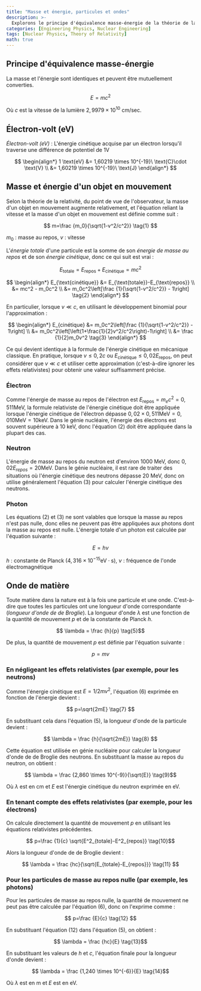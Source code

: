 ```yaml
---
title: "Masse et énergie, particules et ondes"
description: >-
  Explorons le principe d'équivalence masse-énergie de la théorie de la relativité et calculons l'énergie d'un électron en mouvement en tenant compte des effets relativistes.
categories: [Engineering Physics, Nuclear Engineering]
tags: [Nuclear Physics, Theory of Relativity]
math: true
---
```


## Principe d'équivalence masse-énergie
La masse et l'énergie sont identiques et peuvent être mutuellement converties.

$$ E=mc^2 $$

Où $c$ est la vitesse de la lumière $2,9979 \times 10^{10}\ \text{cm/sec}$.

## Électron-volt (eV)
*Électron-volt (eV)* : L'énergie cinétique acquise par un électron lorsqu'il traverse une différence de potentiel de 1V

$$
\begin{align*} 
1 \text{eV} &= 1,60219 \times 10^{-19}\ \text{C}\cdot \text{V}
\\ &= 1,60219 \times 10^{-19}\ \text{J}
\end{align*}
$$

## Masse et énergie d'un objet en mouvement
Selon la théorie de la relativité, du point de vue de l'observateur, la masse d'un objet en mouvement augmente relativement, et l'équation reliant la vitesse et la masse d'un objet en mouvement est définie comme suit :

$$ m=\frac {m_0}{\sqrt{1-v^2/c^2}} \tag{1} $$

$m_0$ : masse au repos, $v$ : vitesse

L'*énergie totale* d'une particule est la somme de son *énergie de masse au repos* et de son *énergie cinétique*, donc ce qui suit est vrai :

$$ E_{\text{totale}} = E_{\text{repos}}+E_{\text{cinétique}} = mc^2$$

$$
\begin{align*}
E_{\text{cinétique}} &= E_{\text{totale}}-E_{\text{repos}}
\\ &= mc^2 - m_0c^2
\\ &= m_0c^2\left[\frac {1}{\sqrt{1-v^2/c^2}} - 1\right] \tag{2}
\end{align*}
$$

En particulier, lorsque $v\ll c$, en utilisant le développement binomial pour l'approximation :

$$
\begin{align*}
E_{cinétique} &= m_0c^2\left[\frac {1}{\sqrt{1-v^2/c^2}} - 1\right]
\\ &= m_0c^2\left[\left(1+\frac{1}{2}v^2/c^2\right)-1\right]
\\ &= \frac {1}{2}m_0v^2 \tag{3}
\end{align*}
$$

Ce qui devient identique à la formule de l'énergie cinétique en mécanique classique. En pratique, lorsque $v\leq 0,2c$ ou $E_{\text{cinétique}} \leq 0,02E_{\text{repos}}$, on peut considérer que $v\ll c$ et utiliser cette approximation (c'est-à-dire ignorer les effets relativistes) pour obtenir une valeur suffisamment précise.

### Électron
Comme l'énergie de masse au repos de l'électron est $E_{\text{repos}}=m_ec^2=0,511 \text{MeV}$, la formule relativiste de l'énergie cinétique doit être appliquée lorsque l'énergie cinétique de l'électron dépasse $0,02\times 0,511 \text{MeV}=0,010 \text{MeV}=10 \text{keV}$. Dans le génie nucléaire, l'énergie des électrons est souvent supérieure à 10 keV, donc l'équation (2) doit être appliquée dans la plupart des cas.

### Neutron
L'énergie de masse au repos du neutron est d'environ 1000 MeV, donc $0,02E_{repos}=20\text{MeV}$. Dans le génie nucléaire, il est rare de traiter des situations où l'énergie cinétique des neutrons dépasse 20 MeV, donc on utilise généralement l'équation (3) pour calculer l'énergie cinétique des neutrons.

### Photon
Les équations (2) et (3) ne sont valables que lorsque la masse au repos n'est pas nulle, donc elles ne peuvent pas être appliquées aux photons dont la masse au repos est nulle. L'énergie totale d'un photon est calculée par l'équation suivante :

$$ E = h\nu \tag{4} $$

$h$ : constante de Planck ($4,316 \times 10^{-15} \text{eV}\cdot\text{s}$), $\nu$ : fréquence de l'onde électromagnétique

## Onde de matière
Toute matière dans la nature est à la fois une particule et une onde. C'est-à-dire que toutes les particules ont une longueur d'onde correspondante (*longueur d'onde de de Broglie*). La longueur d'onde $\lambda$ est une fonction de la quantité de mouvement $p$ et de la constante de Planck $h$.

$$ \lambda = \frac {h}{p} \tag{5}$$

De plus, la quantité de mouvement $p$ est définie par l'équation suivante :

$$ p = mv \tag{6} $$

### En négligeant les effets relativistes (par exemple, pour les neutrons)
Comme l'énergie cinétique est $E=1/2 mv^2$, l'équation (6) exprimée en fonction de l'énergie devient :

$$ p=\sqrt{2mE} \tag{7} $$

En substituant cela dans l'équation (5), la longueur d'onde de la particule devient :

$$ \lambda = \frac {h}{\sqrt{2mE}} \tag{8} $$

Cette équation est utilisée en génie nucléaire pour calculer la longueur d'onde de de Broglie des neutrons. En substituant la masse au repos du neutron, on obtient :

$$ \lambda = \frac {2,860 \times 10^{-9}}{\sqrt{E}} \tag{9}$$

Où $\lambda$ est en cm et $E$ est l'énergie cinétique du neutron exprimée en eV.

### En tenant compte des effets relativistes (par exemple, pour les électrons)
On calcule directement la quantité de mouvement $p$ en utilisant les équations relativistes précédentes.

$$ p=\frac {1}{c} \sqrt{E^2_{totale}-E^2_{repos}} \tag{10}$$

Alors la longueur d'onde de de Broglie devient :

$$ \lambda = \frac {hc}{\sqrt{E_{totale}-E_{repos}}} \tag{11} $$

### Pour les particules de masse au repos nulle (par exemple, les photons)
Pour les particules de masse au repos nulle, la quantité de mouvement ne peut pas être calculée par l'équation (6), donc on l'exprime comme :

$$ p=\frac {E}{c} \tag{12} $$

En substituant l'équation (12) dans l'équation (5), on obtient :

$$ \lambda = \frac {hc}{E} \tag{13}$$

En substituant les valeurs de $h$ et $c$, l'équation finale pour la longueur d'onde devient :

$$ \lambda = \frac {1,240 \times 10^{-6}}{E} \tag{14}$$

Où $\lambda$ est en m et $E$ est en eV.